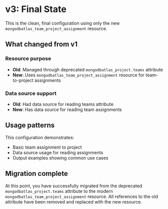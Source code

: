 # v3: Final State

This is the clean, final configuration using only the new `mongodbatlas_team_project_assignment` resource.

## What changed from v1

### Resource purpose
- **Old**: Managed through deprecated `mongodbatlas_project.teams` attribute
- **New**: Uses `mongodbatlas_team_project_assignment` resource for team-to-project assignments

### Data source support
- **Old**: Had data source for reading teams attribute
- **New**: Has data source for reading team assignments

## Usage patterns

This configuration demonstrates:
- Basic team assignment to project
- Data source usage for reading assignments
- Output examples showing common use cases

## Migration complete

At this point, you have successfully migrated from the deprecated `mongodbatlas_project.teams` attribute to the modern `mongodbatlas_team_project_assignment` resource. All references to the old attribute have been removed and replaced with the new resource.